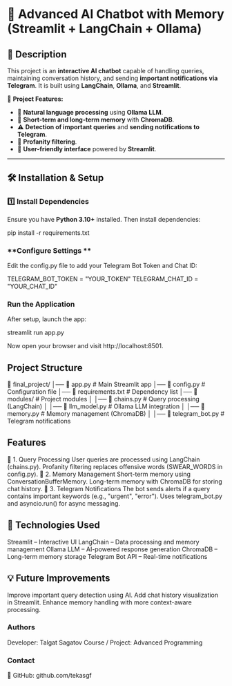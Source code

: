 # 🤖 Advanced AI Chatbot with Memory (Streamlit + LangChain + Ollama)

## 📖 Description
This project is an **interactive AI chatbot** capable of handling queries, maintaining conversation history, and sending **important notifications via Telegram**. It is built using **LangChain**, **Ollama**, and **Streamlit**.

🔹 **Project Features:**
- 💬 **Natural language processing** using **Ollama LLM**.
- 📂 **Short-term and long-term memory** with **ChromaDB**.
- ⚠️ **Detection of important queries** and **sending notifications to Telegram**.
- 🚀 **Profanity filtering**.
- 🎨 **User-friendly interface** powered by **Streamlit**.

---

## 🛠️ Installation & Setup

### 1️⃣ **Install Dependencies**
Ensure you have **Python 3.10+** installed. Then install dependencies:

pip install -r requirements.txt

### **Configure Settings **

Edit the config.py file to add your Telegram Bot Token and Chat ID:

TELEGRAM_BOT_TOKEN = "YOUR_TOKEN"
TELEGRAM_CHAT_ID = "YOUR_CHAT_ID"

### **Run the Application**
After setup, launch the app:

streamlit run app.py

Now open your browser and visit http://localhost:8501.

## Project Structure
📂 final_project/
│── 📜 app.py              # Main Streamlit app
│── 📜 config.py           # Configuration file
│── 📜 requirements.txt     # Dependency list
│── 📂 modules/             # Project modules
│   │── 📜 chains.py        # Query processing (LangChain)
│   │── 📜 llm_model.py     # Ollama LLM integration
│   │── 📜 memory.py        # Memory management (ChromaDB)
│   │── 📜 telegram_bot.py  # Telegram notifications

## Features

📌 1. Query Processing
User queries are processed using LangChain (chains.py).
Profanity filtering replaces offensive words (SWEAR_WORDS in config.py).
📌 2. Memory Management
Short-term memory using ConversationBufferMemory.
Long-term memory with ChromaDB for storing chat history.
📌 3. Telegram Notifications
The bot sends alerts if a query contains important keywords (e.g., "urgent", "error").
Uses telegram_bot.py and asyncio.run() for async messaging.

## 🔗 Technologies Used

Streamlit – Interactive UI
LangChain – Data processing and memory management
Ollama LLM – AI-powered response generation
ChromaDB – Long-term memory storage
Telegram Bot API – Real-time notifications

## 💡 Future Improvements

Improve important query detection using AI.
Add chat history visualization in Streamlit.
Enhance memory handling with more context-aware processing.

### Authors

Developer: Talgat Sagatov
Course / Project: Advanced Programming

### Contact
🔗 GitHub: github.com/tekasgf






